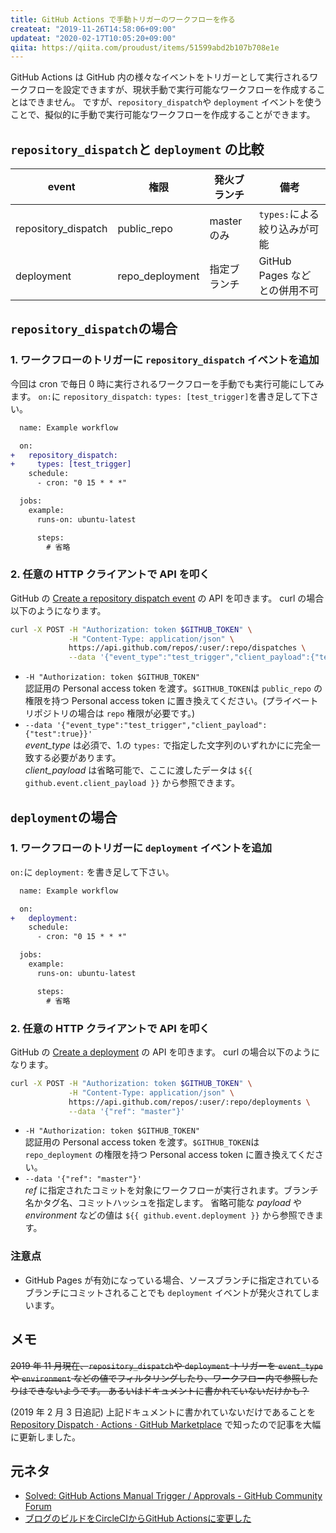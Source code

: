 ```yaml
---
title: GitHub Actions で手動トリガーのワークフローを作る
createat: "2019-11-26T14:58:06+09:00"
updateat: "2020-02-17T10:05:20+09:00"
qiita: https://qiita.com/proudust/items/51599abd2b107b708e1e
---
```


GitHub Actions は GitHub 内の様々なイベントをトリガーとして実行されるワークフローを設定できますが、現状手動で実行可能なワークフローを作成することはできません。
ですが、`repository_dispatch`や `deployment` イベントを使うことで、擬似的に手動で実行可能なワークフローを作成することができます。

## `repository_dispatch`と `deployment` の比較

| event               | 権限            | 発火ブランチ | 備考                          |
| ------------------- | --------------- | ------------ | ----------------------------- |
| repository_dispatch | public_repo     | master のみ  | `types:`による絞り込みが可能 |
| deployment          | repo_deployment | 指定ブランチ | GitHub Pages などとの併用不可 |

## `repository_dispatch`の場合

### 1. ワークフローのトリガーに `repository_dispatch` イベントを追加

今回は cron で毎日 0 時に実行されるワークフローを手動でも実行可能にしてみます。
`on:`に `repository_dispatch:` `types: [test_trigger]`を書き足して下さい。

``` diff
  name: Example workflow

  on:
+   repository_dispatch:
+     types: [test_trigger]
    schedule:
      - cron: "0 15 * * *"

  jobs:
    example:
      runs-on: ubuntu-latest

      steps:
        # 省略
```

### 2. 任意の HTTP クライアントで API を叩く

GitHub の [Create a repository dispatch event](https://developer.github.com/v3/repos/#create-a-repository-dispatch-event) の API を叩きます。
curl の場合以下のようになります。

``` bash
curl -X POST -H "Authorization: token $GITHUB_TOKEN" \
             -H "Content-Type: application/json" \
             https://api.github.com/repos/:user/:repo/dispatches \
             --data '{"event_type":"test_trigger","client_payload":{"test":true}}'
```

- `-H "Authorization: token $GITHUB_TOKEN"`  
  認証用の Personal access token を渡す。`$GITHUB_TOKEN`は `public_repo` の権限を持つ Personal access token に置き換えてください。(プライベートリポジトリの場合は `repo` 権限が必要です。)
- `--data '{"event_type":"test_trigger","client_payload":{"test":true}}'`  
  *event_type* は必須で、1.の `types:` で指定した文字列のいずれかにに完全一致する必要があります。  
  *client_payload* は省略可能で、ここに渡したデータは `${{ github.event.client_payload }}` から参照できます。

## `deployment`の場合

### 1. ワークフローのトリガーに `deployment` イベントを追加

`on:`に `deployment:` を書き足して下さい。

``` diff
  name: Example workflow

  on:
+   deployment:
    schedule:
      - cron: "0 15 * * *"

  jobs:
    example:
      runs-on: ubuntu-latest

      steps:
        # 省略
```

### 2. 任意の HTTP クライアントで API を叩く

GitHub の [Create a deployment](https://developer.github.com/v3/repos/deployments/#create-a-deployment) の API を叩きます。
curl の場合以下のようになります。

``` bash
curl -X POST -H "Authorization: token $GITHUB_TOKEN" \
             -H "Content-Type: application/json" \
             https://api.github.com/repos/:user/:repo/deployments \
             --data '{"ref": "master"}'
```

- `-H "Authorization: token $GITHUB_TOKEN"`  
  認証用の Personal access token を渡す。`$GITHUB_TOKEN`は `repo_deployment` の権限を持つ Personal access token に置き換えてください。
- `--data '{"ref": "master"}'`  
  *ref* に指定されたコミットを対象にワークフローが実行されます。ブランチ名かタグ名、コミットハッシュを指定します。
  省略可能な *payload* や *environment* などの値は `${{ github.event.deployment }}` から参照できます。

### 注意点

- GitHub Pages が有効になっている場合、ソースブランチに指定されているブランチにコミットされることでも `deployment` イベントが発火されてしまいます。

## メモ

~~2019 年 11 月現在、`repository_dispatch`や `deployment` トリガーを `event_type` や `environment` などの値でフィルタリングしたり、ワークフロー内で参照したりはできないようです。
あるいはドキュメントに書かれていないだけかも？~~

(2019 年 2 月 3 日追記) 上記ドキュメントに書かれていないだけであることを [Repository Dispatch · Actions · GitHub Marketplace](https://github.com/marketplace/actions/repository-dispatch) で知ったので記事を大幅に更新しました。

## 元ネタ
- [Solved: GitHub Actions Manual Trigger / Approvals - GitHub Community Forum](https://github.community/t5/GitHub-Actions/GitHub-Actions-Manual-Trigger-Approvals/td-p/31504)
- [ブログのビルドをCircleCIからGitHub Actionsに変更した](https://blog.x39.dev/post/ci-chenge/)
